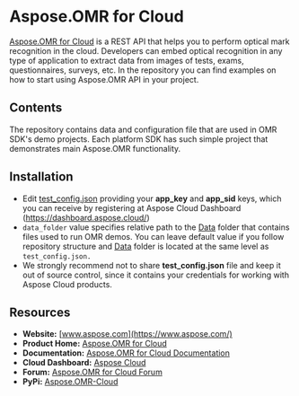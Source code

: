 # Aspose.OMR for Cloud

[Aspose.OMR for Cloud](https://products.aspose.cloud/omr/cloud) is a REST API that helps you to perform optical mark recognition in the cloud.
Developers can embed optical recognition in any type of application to extract data from images of tests, exams, questionnaires, surveys, etc. In the repository you can find examples on how to start using Aspose.OMR API in your project. 



## Contents

The repository contains data and configuration file that are used in OMR SDK's demo projects. Each platform SDK has such simple project that demonstrates main Aspose.OMR functionality.

## Installation
- Edit [test_config.json](https://github.com/aspose-omr-cloud/aspose-omr-cloud-python/blob/master/demo-data/test_config.json) providing your **app_key** and **app_sid** keys, which you can receive by registering at Aspose Cloud Dashboard (https://dashboard.aspose.cloud/) 
- `data_folder` value specifies relative path to the [Data](https://github.com/aspose-omr-cloud/aspose-omr-cloud-python/tree/master/demo-data/Data) folder that contains files used to run OMR demos. You can leave default value if you follow repository structure and [Data](https://github.com/aspose-omr-cloud/aspose-omr-cloud-python/tree/master/demo-data/Data) folder is located at the same level as `test_config.json.`
- We strongly recommend not to share **test_config.json** file and keep it out of source control, since it contains your credentials for working with Aspose Cloud products.

## Resources

+ **Website:** [www.aspose.com](https://www.aspose.com/)
+ **Product Home:** [Aspose.OMR for Cloud](https://products.aspose.cloud/omr)
+ **Documentation:** [Aspose.OMR for Cloud Documentation](https://docs.aspose.cloud/omr/)
+ **Cloud Dashboard:** [Aspose Cloud](https://dashboard.aspose.cloud/)
+ **Forum:** [Aspose.OMR for Cloud Forum](https://forum.aspose.cloud/c/omr)
+ **PyPi:** [Aspose.OMR-Cloud](https://pypi.org/project/aspose-omr-cloud/)
